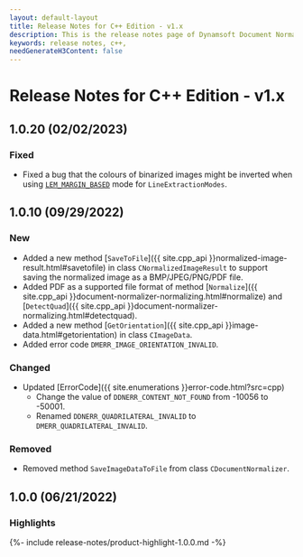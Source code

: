 ```yaml
---
layout: default-layout
title: Release Notes for C++ Edition - v1.x
description: This is the release notes page of Dynamsoft Document Normalizer SDK C++ Edition for version 1.x.
keywords: release notes, c++, 
needGenerateH3Content: false
---
```


# Release Notes for C++ Edition - v1.x

## 1.0.20 (02/02/2023)

### Fixed

- Fixed a bug that the colours of binarized images might be inverted when using [`LEM_MARGIN_BASED`]({{site.parameters_reference}}reference/line-extraction-modes.html) mode for `LineExtractionModes`.

## 1.0.10 (09/29/2022)

### New

- Added a new method [`SaveToFile`]({{ site.cpp_api }}normalized-image-result.html#savetofile) in class `CNormalizedImageResult` to support saving the normalized image as a BMP/JPEG/PNG/PDF file.
- Added PDF as a supported file format of method [`Normalize`]({{ site.cpp_api }}document-normalizer-normalizing.html#normalize) and [`DetectQuad`]({{ site.cpp_api }}document-normalizer-normalizing.html#detectquad).
- Added a new method [`GetOrientation`]({{ site.cpp_api }}image-data.html#getorientation) in class `CImageData`.
- Added error code `DMERR_IMAGE_ORIENTATION_INVALID`.

### Changed

- Updated [ErrorCode]({{ site.enumerations }}error-code.html?src=cpp)
  - Change the value of `DDNERR_CONTENT_NOT_FOUND` from -10056 to -50001.
  - Renamed `DDNERR_QUADRILATERAL_INVALID` to `DMERR_QUADRILATERAL_INVALID`.

### Removed

- Removed method `SaveImageDataToFile` from class `CDocumentNormalizer`.

## 1.0.0 (06/21/2022)

### Highlights

{%- include release-notes/product-highlight-1.0.0.md -%}
